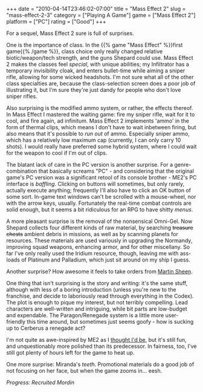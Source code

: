 +++
date = "2010-04-14T23:46:02-07:00"
title = "Mass Effect 2"
slug = "mass-effect-2-3"
category = ["Playing A Game"]
game = ["Mass Effect 2"]
platform = ["PC"]
rating = ["Good"]
+++

For a sequel, Mass Effect 2 sure is full of surprises.

One is the importance of class.  In the {{% game "Mass Effect" %}}first game{{% /game %}}, class choice only really changed relative biotic/weapon/tech strength, and the guns Shepard could use.  Mass Effect 2 makes the classes feel <i>special</i>, with unique abilities; my Infiltrator has a temporary invisibility cloak, and enters bullet-time while aiming a sniper rifle, allowing for some wicked headshots.  I'm not sure what all of the other class specialties are, because the class-selection screen does a poor job of illustrating it, but I'm sure they're just dandy for people who don't love sniper rifles.

Also surprising is the modified ammo system, or rather, the effects thereof.  In Mass Effect I mastered the waiting game: fire my sniper rifle, wait for it to cool, and fire again, ad infinitum.  Mass Effect 2 implements 'ammo' in the form of thermal clips, which means I don't have to wait inbetween firing, but also means that it's possible to <i>run out</i> of ammo.  Especially sniper ammo, which has a relatively low maximum cap (currently, I can only carry 10 shots).  I would really have preferred some hybrid system, where I could wait for the weapon to cool if I'm out of clips.

The blatant lack of care in the PC version is another surprise.  For a genre-combination that basically screams "PC" - and considering that the original game's PC version was a significant retool of its console brother - ME2's PC interface is <i>baffling</i>.  Clicking on buttons will sometimes, but only rarely, actually execute anything; frequently I'll also have to click an OK button of some sort.  In-game text windows can't be scrolled with a mouse-wheel, nor with the arrow keys, usually.  Fortunately the real-time combat controls are solid enough, but it seems a bit ridiculous for an RPG to have shitty <i>menus</i>.

A more pleasant surprise is the removal of the nonsensical Omni-Gel.  Now Shepard collects four different kinds of raw material, by searching <s>treasure chests</s> ambient debris in missions, as well as by scanning planets for resources.  These materials are used variously in upgrading the Normandy, improving squad weapons, enhancing armor, and for other miscellany.  So far I've only really used the Iridium resource, though, leaving me with ass-loads of Platinum and Palladium, which just sit around on my ship I guess.

Another surprise?  How awesome it feels to take orders from <a href="http://kotaku.com/5404715/mass-effect-2s-elusive-illusive-man-is--martin-sheen">Martin Sheen</a>.

One thing that isn't surprising is the story and writing: it's the same stuff, although with less of a boring introduction (unless you're new to the franchise, and decide to laboriously read through everything in the Codex).  The plot is enough to pique my interest, but not terribly compelling.  Lead characters are well-written and intriguing, while bit parts are low-budget and expendable.  The Paragon/Renegade system is a little more user-friendly this time around, but sometimes just seems goofy - how is sucking up to Cerberus a renegade act?

I'm not quite as awe-inspired by ME2 as I <a href="http://www.metacritic.com/games/platforms/xbox360/masseffect2">thought I'd be</a>, but it's still fun, and unquestionably more polished than its predecessor.  In fairness, too, I've still got plenty of hours left for the game to heat up.

One more surprise: Miranda's <i>teeth</i>.  Promotional materials do a good job of not focusing on her face, but when the game zooms in... eesh.

<i>Progress: Recruited Mordin</i>